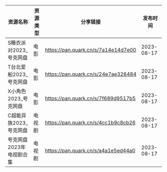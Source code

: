 | 资源名称            | 资源类型 | 分享链接                                | 发布时间       |
| --------------- | ---- | ----------------------------------- | ---------- |
| S睡衣派对2023_夸克网盘  | 电影   | https://pan.quark.cn/s/7a14e14d7e00 | 2023-08-17 |
| T台北爱船2023_夸克网盘  | 电影   | https://pan.quark.cn/s/24e7ae326484 | 2023-08-17 |
| X小角色2023_夸克网盘   | 电影   | https://pan.quark.cn/s/7f689d9517b5 | 2023-08-17 |
| C超能异族2023_夸克网盘  | 电视剧  | https://pan.quark.cn/s/4cc1b9c8cb26 | 2023-08-17 |
| 夸克网盘2023年电视剧合集	 | 电视剧  | https://pan.quark.cn/s/a4a1e5ed44a0 | 2023-08-17 |
